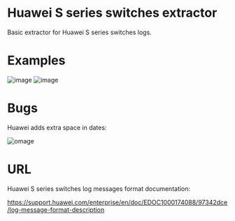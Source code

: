 # Huawei S series switches extractor
Basic extractor for Huawei S series switches logs.

# Examples
![image](https://github.com/volodinaleksey/GrayLog-Huawei-S-series-switches-extractor/assets/82817077/9f073707-c035-4ee8-9439-a3b2cdfc0cf8)
![image](https://github.com/volodinaleksey/GrayLog-Huawei-S-series-switches-extractor/assets/82817077/8dab50cc-32b6-45a6-8af1-456797e8e8ad)

# Bugs

Huawei adds extra space in dates:

![omage](https://github.com/volodinaleksey/GrayLog-Huawei-S-series-switches-extractor/assets/82817077/6ce048b8-8a75-463c-bc18-e86330a27c2d)


# URL
Huawei S series switches log messages format documentation:

https://support.huawei.com/enterprise/en/doc/EDOC1000174088/97342dce/log-message-format-description
